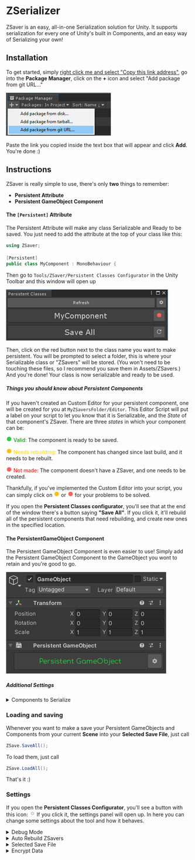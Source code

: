 # ZSerializer
ZSaver is an easy, all-in-one Serialization solution for Unity. It supports serialization for every one of Unity's built in Components, and an easy way of Serializing your own!
## Installation
To get started, simply [right click me and select "Copy this link address"](https://github.com/Ziplaw/ZSave.git), go into the **Package Manager**, click on the **+** icon and select "Add package from git URL..."

 ![no image :(](Scripts/Editor/Resources/README/package_manager_tut.png)

 Paste the link you copied inside the text box that will appear and click **Add**.
You're done :)
## Instructions
ZSaver is really simple to use, there's only **two** things to remember:

 - **Persistent Attribute**
 - **Persistent GameObject Component**

#### The ```[Persistent]``` Attribute
The Persistent Attribute will make any class Serializable and Ready to be saved. You just need to add the attribute at the top of your class like this:
```cs
using ZSaver;

[Persistent]
public class MyComponent : MonoBehaviour {
```
Then go to ```Tools/ZSaver/Persistent Classes Configurator``` in the Unity Toolbar and this window will open up

 ![no image :(](Scripts/Editor/Resources/README/configurator_tut.png)

Then, click on the red button next to the class name you want to make persistent.
You will be prompted to select a folder, this is where your Serializable class or "ZSavers" will be stored. (You won't need to be touching these files, so I recommend you save them in Assets/ZSavers.)
And you're done! Your class is now serializable and ready to be used.
##### Things you should know about Persistent Components
If you haven't created an Custom Editor for your persistent component, one will be created for you at ```MyZSaversFolder/Editor```.
This Editor Script will put a label on your script to let you know that it is Serializable, and the _State_ of that component's ZSaver.
There are three _states_ in which your component can be:

![no image :(](Scripts/Editor/Resources/valid.png) <span style="color: green;">Valid:</span> The component is ready to be saved.

![no image :(](Scripts/Editor/Resources/needs_rebuilding.png) <span style="color: gold;">Needs rebuilding:</span> The component has changed since last build, and it needs to be rebuilt.

![no image :(](Scripts/Editor/Resources/not_made.png) <span style="color: red;">Not made:</span> The component doesn't have a ZSaver, and one needs to be created.

Thankfully, if you've implemented the Custom Editor into your script, you can simply click on ![no image :(](Scripts/Editor/Resources/needs_rebuilding.png) or ![no image :(](Scripts/Editor/Resources/not_made.png) for your problems to be solved.

If you open the **Persistent Classes configurator**, you'll see that at the end of the window there's a button saying **"Save All"**. If you click it, it'll rebuild all of the persistent components that need rebuilding, and create new ones in the specified location.

 #### The PersistentGameObject Component
The Persistent GameObject Component is even easier to use!
Simply add the Persistent GameObject Component to the GameObject you wont to retain and you're good to go.

![no image :(](Scripts/Editor/Resources/README/persistent_go_tut.png)

#### 

##### Additional Settings
<details><summary>Components to Serialize</summary>
<p>
If you want to discard any attached Unity Component while saving and loading, simply toggle or untoggle de checks next to the names of the Components, like this!

![no image :(](Scripts/Editor/Resources/README/components_to_serialize.png)
</p>
</details>


### Loading and saving
Whenever you want to make a save your Persistent GameObjects and Components from your current **Scene** into your **Selected Save File**, just call 
```cs
ZSave.SaveAll();
```
To load them, just call 
```cs
ZSave.LoadAll();
```
That's it :)

### Settings
If you open the **Persistent Classes Configurator**, you'll see a button with this icon: ![no image :(](Scripts/Editor/Resources/cog.png)
If you click it, the settings panel will open up. In here you can change some settings about the tool and how it behaves.
<details><summary>Debug Mode</summary>
<p>
 If you turn it on, the Console will dump all the information that gets saved, updated and loaded, so you can look through it in case something unexpected happens.
</p>
</details>

<details><summary>Auto Rebuild ZSavers</summary>
<p>
 This one is self explanatory, if you check this box, every ZSaver will be updated automatically whenever you make changes to the component it refers to.
</p></details>

<details><summary>Selected Save File</summary>
<p>
This is a setting you can change at runtime to select a Save File by index in case you want to support it inside your game. Every save file is stored in
<tt>Application.persistentDataPath/[SaveFileIndex]/[SceneBuildIndex]/</tt>
</p>
 </details>
 
 <details><summary>Encrypt Data</summary>
 <p>
  If you turn it on, your save files will be encrypted using the <a href="https://en.wikipedia.org/wiki/Advanced_Encryption_Standard">Rijndael Algorithm</a>
 </p>
 </details>
